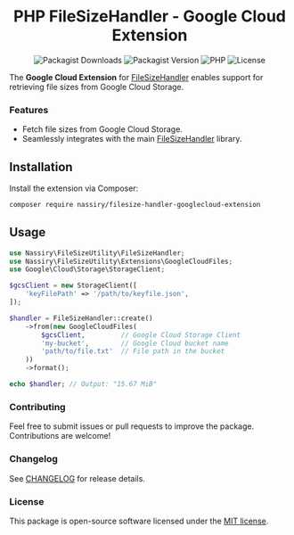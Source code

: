 <div align="center">

# PHP FileSizeHandler - Google Cloud Extension

![Packagist Downloads](https://img.shields.io/packagist/dt/nassiry/filesize-handler-googlecloud-extension)
![Packagist Version](https://img.shields.io/packagist/v/nassiry/filesize-handler-googlecloud-extension)
![PHP](https://img.shields.io/badge/PHP-%5E8.0-blue)
![License](https://img.shields.io/github/license/nassiry/filesize-handler-google-cloud-extension)

</div>


The **Google Cloud Extension** for [FileSizeHandler](https://github.com/nassiry/filesize-handler) enables support for retrieving file sizes from Google Cloud Storage.


### Features
- Fetch file sizes from Google Cloud Storage.
- Seamlessly integrates with the main [FileSizeHandler](https://github.com/nassiry/filesize-handler) library.


## Installation

Install the extension via Composer:

```bash
composer require nassiry/filesize-handler-googlecloud-extension
```
## Usage
```php
use Nassiry\FileSizeUtility\FileSizeHandler;
use Nassiry\FileSizeUtility\Extensions\GoogleCloudFiles;
use Google\Cloud\Storage\StorageClient;

$gcsClient = new StorageClient([
    'keyFilePath' => '/path/to/keyfile.json',
]);

$handler = FileSizeHandler::create()
    ->from(new GoogleCloudFiles(
        $gcsClient,         // Google Cloud Storage Client
        'my-bucket',        // Google Cloud bucket name
        'path/to/file.txt'  // File path in the bucket
    ))
    ->format();

echo $handler; // Output: "15.67 MiB"
```

### Contributing
Feel free to submit issues or pull requests to improve the package. Contributions are welcome!


### Changelog

See [CHANGELOG](CHANGELOG.md) for release details.

### License
This package is open-source software licensed under the [MIT license](LICENSE).